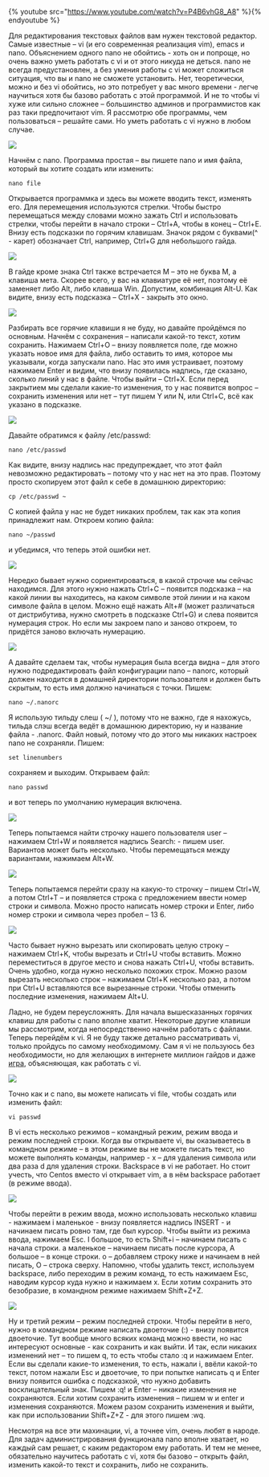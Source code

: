 {% youtube src="https://www.youtube.com/watch?v=P4B6vhG8_A8" %}{% endyoutube %}

Для редактирования текстовых файлов вам нужен текстовой редактор. Самые известные – vi (и его современная реализация vim), emacs и nano. Объяснением одного nano не обойтись - хоть он и попроще, но очень важно уметь работать с vi и от этого никуда не деться. nano не всегда предустановлен, а без умения работы с vi может сложиться ситуация, что вы и nano не сможете установить. Нет, теоретически, можно и без vi обойтись, но это потребует у вас много времени - легче научиться хотя бы базово работать с этой программой. И не то чтобы vi хуже или сильно сложнее – большинство админов и программистов как раз таки предпочитают vim. Я рассмотрю обе программы, чем пользоваться – решайте сами. Но уметь работать с vi нужно в любом случае.

![](images/10/nano.png)

Начнём с nano. Программа простая – вы пишете nano и имя файла, который вы хотите создать или изменить:

```
nano file
```

Открывается программка и здесь вы можете вводить текст, изменять его. Для перемещения используются стрелки. Чтобы быстро перемещаться между словами можно зажать Ctrl и использовать стрелки, чтобы перейти в начало строки – Ctrl+A, чтобы в конец – Ctrl+E. Внизу есть подсказки по горячим клавишам. Значок рядом с буквами(^ - карет) обозначает Сtrl, например, Ctrl+G для небольшого гайда.

![](images/10/nanoman.png)

В гайде кроме знака Ctrl также встречается М – это не буква М, а клавиша мета. Скорее всего, у вас на клавиатуре её нет, поэтому её заменяет либо Alt, либо клавиша Win. Допустим, комбинация Alt-U. Как видите, внизу есть подсказка – Ctrl+X - закрыть это окно.

![](images/10/nanoco.png)

Разбирать все горячие клавиши я не буду, но давайте пройдёмся по основным. Начнём с сохранения – написали какой-то  текст, хотим сохранить. Нажимаем Ctrl+O – внизу появляется поле, где можно указать новое имя для файла, либо оставить то имя, которое мы указывали, когда запускали nano. Нас это имя устраивает, поэтому нажимаем Enter и видим, что внизу появилась надпись, где сказано, сколько линий у нас в файле. Чтобы выйти – Ctrl+X. Если перед закрытием мы сделали какие-то изменения, то у нас появится вопрос – сохранить изменения или нет – тут пишем Y или N, или Ctrl+C, всё как указано в подсказке.

![](images/10/nanopasswd.png)

Давайте обратимся к файлу /etc/passwd:

```
nano /etc/passwd
```

Как видите, внизу надпись нас предупреждает, что этот файл невозможно редактировать – потому что у нас нет на это прав. Поэтому просто скопируем этот файл к себе в домашнюю директорию:

```
cp /etc/passwd ~
```

C копией файла у нас не будет никаких проблем, так как эта копия принадлежит нам. Откроем копию файла:

```
nano ~/passwd
```

и убедимся, что теперь этой ошибки нет.

![](images/10/nanoline.png)

Нередко бывает нужно сориентироваться, в какой строчке мы сейчас находимся. Для этого нужно нажать Ctrl+C – появится подсказка – на какой линии вы находитесь, на каком символе этой линии и на каком символе файла в целом. Можно ещё нажать Alt+# (может различаться от дистрибутива, нужно смотреть в подсказке Ctrl+G) и слева появится нумерация строк. Но если мы закроем nano и заново откроем, то придётся заново включать нумерацию.

![](images/10/nanorc.png)

А давайте сделаем так, чтобы нумерация была всегда видна – для этого нужно подредактировать файл конфигурации nano – nanorc, который должен находится в домашней директории пользователя и должен быть скрытым, то есть имя должно начинаться с точки.  Пишем:

```
nano ~/.nanorc
```

Я использую тильду слеш ( ~/ ), потому что не важно, где я нахожусь, тильда слэш всегда ведёт в домашнюю директорию, ну и название файла - .nanorc. Файл новый, потому что до этого мы никаких настроек nano не сохраняли. Пишем:

```
set linenumbers
```

сохраняем и выходим. Открываем файл:

```
nano passwd
```

и вот теперь по умолчанию нумерация включена.

![](images/10/nanosearch.png)

Теперь попытаемся найти строчку нашего пользователя user – нажимаем Ctrl+W и появляется надпись Search: - пишем user. Вариантов может быть несколько. Чтобы перемещаться между вариантами, нажимаем Alt+W.

![](images/10/nanosl.png)

Теперь попытаемся перейти сразу на какую-то строчку – пишем Ctrl+W, а потом Ctrl+T – и появляется строка с предложением ввести номер строки и символа. Можно просто написать номер строки и Enter, либо номер строки и символа через пробел – 13 6.

![](images/10/nanocutpaste.png)

Часто бывает нужно вырезать или скопировать целую строку – нажимаем Ctrl+K, чтобы вырезать и Ctrl+U чтобы вставить. Можно переместиться в другое место и снова нажать Ctrl+U, чтобы вставить.  Очень удобно, когда нужно несколько похожих строк. Можно разом вырезать несколько строк – нажимаем Ctrl+K несколько раз, а потом при Ctrl+U вставляются все вырезанные строки. Чтобы отменить последние изменения, нажимаем Alt+U.

Ладно, не будем переусложнять. Для начала вышесказанных горячих клавиш для работы с nano вполне хватит. Некоторые другие клавиши мы рассмотрим, когда непосредственно начнём работать с файлами. Теперь перейдём к vi. Я не буду также детально рассматривать vi, только пройдусь по самому необходимому. Сам я vi не пользуюсь без необходимости, но для желающих в интернете миллион гайдов и даже [игра](https://vim-adventures.com), объясняющая, как работать с vi.

![](images/10/vi.png)

Точно как и с nano, вы можете написать vi file, чтобы создать или изменить файл:

```
vi passwd
```

В vi есть несколько режимов – командный режим, режим ввода и режим последней строки. Когда вы открываете vi, вы оказываетесь в командном режиме – в этом режиме вы не можете писать текст, но можете выполнять команды, например - x – для удаления символа или два раза d для удаления строки. Backspace в vi не работает. Но стоит учесть, что Centos вместо vi открывает vim,  а в нём backspace работает (в режиме ввода).

![](images/10/viinsert.png)

Чтобы перейти в режим ввода, можно использовать несколько клавиш - нажимаем i  маленькое - внизу появляется надпись INSERT - и начинаем писать ровно там, где был курсор. Чтобы выйти из режима ввода, нажимаем Esc. I большое, то есть Shift+i – начинаем писать с начала строки. a маленькое – начинаем писать после курсора, A большое – в конце строки. o – добавляем строку ниже и начинаем в ней писать, O – строка сверху. Напомню, чтобы удалить текст, используем baсkspace, либо переходим в режим команд, то есть нажимаем Esc, наводим курсор куда нужно и нажимаем x. Если хотим сохранить это безобразие, в командном режиме нажимаем Shift+Z+Z.

![](images/10/viq.png)

Ну и третий режим – режим последней строки. Чтобы перейти в него, нужно в командном
режиме написать двоеточие (:) - внизу появится двоеточие. Тут вообще много всяких команд
можно ввести, но нас интересуют основные - как сохранить и как выйти. И так, если никаких
изменений нет – то пишем q, то есть чтобы стало :q и нажимаем Enter. Если вы сделали какие-то
изменения, то есть, нажали i, ввёли какой-то текст, потом нажали Esc и двоеточие, то при
попытке написать q и Enter внизу появится ошибка с подсказкой, что нужно добавить
восклицательный знак. Пишем :q! и Enter – никакие изменения не сохраняются. Если хотим
сохранить изменения – пишем w и enter и изменения сохраняются. Можем разом сохранить
изменения и выйти, как при использовании Shift+Z+Z - для этого пишем :wq.

Несмотря на все эти махинации, vi, а точнее vim, очень любят в народе. Для задач администрирования функционала nano вполне хватает, но каждый сам решает, с каким редактором ему работать. И тем не менее, обязательно научитесь работать с vi, хотя бы базово – открыть файл, изменить какой-то текст и сохранить, либо не сохранить.